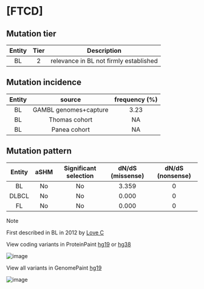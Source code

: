 # [FTCD]

## Mutation tier

|Entity|Tier|Description                           |
|:------:|:----:|--------------------------------------|
|BL    |2   |relevance in BL not firmly established|
## Mutation incidence

|Entity|source               |frequency (%)|
|:------:|:---------------------:|:-------------:|
|BL    |GAMBL genomes+capture|3.23         |
|BL    |Thomas cohort        |  NA         |
|BL    |Panea cohort         |  NA         |

## Mutation pattern

|Entity|aSHM|Significant selection|dN/dS (missense)|dN/dS (nonsense)|
|:------:|:----:|:---------------------:|:----------------:|:----------------:|
|BL    |No  |No                   |3.359           |0               |
|DLBCL |No  |No                   |0.000           |0               |
|FL    |No  |No                   |0.000           |0               |


> [!NOTE]
> First described in BL in 2012 by [Love C](https://pubmed.ncbi.nlm.nih.gov/23143597)

View coding variants in ProteinPaint [hg19](https://www.bcgsc.ca/downloads/morinlab/GAMBL/test/genes/FTCD_protein.html)  or [hg38](https://www.bcgsc.ca/downloads/morinlab/GAMBL/test/genes/FTCD_protein_hg38.html)

![image](../../images/proteinpaint/FTCD_NM_206965.svg)

View all variants in GenomePaint [hg19](https://www.bcgsc.ca/downloads/morinlab/GAMBL/test/genes/FTCD.html)

![image](../../images/proteinpaint/FTCD.svg)
